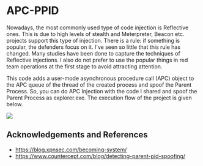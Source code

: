 # APC-PPID

Nowadays, the most commonly used type of code injection is Reflective ones. This is due to high levels of stealth and Meterpreter, Beacon etc. projects support this type of injection. There is a rule: if something is popular, the defenders focus on it. I've seen so little that this rule has changed. Many studies have been done to capture the techniques of Reflective injections. I also do not prefer to use the popular things in red team operations at the first stage to avoid attracting attention.

This code adds a user-mode asynchronous procedure call (APC) object to the APC queue of the thread of the created process and spoof the Parent Process. So, you can do APC Injection with the code I shared and spoof the Parent Process as explorer.exe. The execution flow of the project is given below.

![](https://raw.githubusercontent.com/hlldz/APC-PPID/master/execFlow.png)

## Acknowledgements and References
* https://blog.xpnsec.com/becoming-system/
* https://www.countercept.com/blog/detecting-parent-pid-spoofing/
